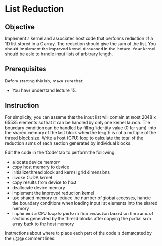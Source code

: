 # List Reduction

## Objective

Implement a kernel and associated host code that performs reduction of a 1D list stored in a C array. The reduction should give the sum of the list. You should implement the improved kernel discussed in the lecture. Your kernel should be able to handle input lists of arbitrary length.

## Prerequisites

Before starting this lab, make sure that:

* You have understand lecture 15.

## Instruction

For simplicity, you can assume that the input list will contain at most 2048 x 65535 elements so that it can be handled by only one kernel launch. The boundary condition can be handled by filling ‘identity value (0 for sum)’ into the shared memory of the last block when the length is not a multiple of the thread block size. Write a host (CPU) loop to calculate the total of the reduction sums of each section generated by individual blocks.

Edit the code in the ‘Code’ tab to perform the following:

* allocate device memory
* copy host memory to device
* initialize thread block and kernel grid dimensions
* invoke CUDA kernel
* copy results from device to host
* deallocate device memory
* implement the improved reduction kernel
* use shared memory to reduce the number of global accesses, handle the boundary conditions when loading input list elements into the shared memory
* implement a CPU loop to perform final reduction based on the sums of sections generated by the thread blocks after copying the partial sum array back to the host memory

Instructions about where to place each part of the code is demarcated by the //@@ comment lines.
